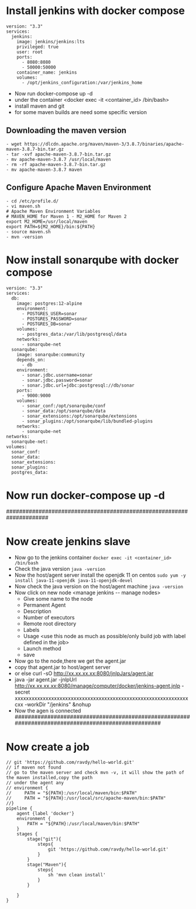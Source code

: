 # Install jenkins with docker compose
```
version: "3.3"
services:
  jenkins:
    image: jenkins/jenkins:lts
    privileged: true
    user: root
    ports:
      - 8080:8080
      - 50000:50000
    container_name: jenkins
    volumes:
      - /opt/jenkins_configuration:/var/jenkins_home
```
- Now run docker-compose up -d
- under the container <docker exec -it <container_id> /bin/bash>
- install maven and git
- for some maven builds are need some specific version
## Downloading the maven version
    - wget https://dlcdn.apache.org/maven/maven-3/3.8.7/binaries/apache-maven-3.8.7-bin.tar.gz
    - tar -xvf apache-maven-3.8.7-bin.tar.gz
    - mv apache-maven-3.8.7 /usr/local/maven
    - rm -rf apache-maven-3.8.7-bin.tar.gz
    - mv apache-maven-3.8.7 maven
## Configure Apache Maven Environment
    - cd /etc/profile.d/
    - vi maven.sh
    # Apache Maven Environment Variables
    # MAVEN_HOME for Maven 1 - M2_HOME for Maven 2
    export M2_HOME=/usr/local/maven
    export PATH=${M2_HOME}/bin:${PATH}
    - source maven.sh
    - mvn -version
# Now install sonarqube with docker compose
```
version: "3.3"
services:
  db:
    image: postgres:12-alpine
    environment:
      - POSTGRES_USER=sonar
      - POSTGRES_PASSWORD=sonar
      - POSTGRES_DB=sonar
    volumes:
      - postgres_data:/var/lib/postgresql/data
    networks:
      - sonarqube-net
  sonarqube:
    image: sonarqube:community
    depends_on:
      - db
    environment:
      - sonar.jdbc.username=sonar
      - sonar.jdbc.password=sonar 
      - sonar.jdbc.url=jdbc:postgresql://db/sonar
    ports:
      - 9000:9000
    volumes:
      - sonar_conf:/opt/sonarqube/conf
      - sonar_data:/opt/sonarqube/data
      - sonar_extensions:/opt/sonarqube/extensions
      - sonar_plugins:/opt/sonarqube/lib/bundled-plugins
    networks:
      - sonarqube-net
networks:
  sonarqube-net:
volumes:
  sonar_conf:
  sonar_data:
  sonar_extensions:
  sonar_plugins:
  postgres_data:
```
# Now run docker-compose up -d
#####################################################################
# Now create jenkins slave 
- Now go to the jenkins container
    ```docker exec -it <container_id> /bin/bash ```
- Check the java version
    ```java -version```
- Now the host/agent server install the openjdk 11 on centos
    ```sudo yum -y install java-11-openjdk java-11-openjdk-devel```
- Now check the java version on the host/agent machine
    ```java -version```
- Now click on new node <manage jenkins -- manage nodes>
    - Give some name to the node
    - Permanent Agent
    - Description
    - Number of executors <A good value to start with would be the number of CPU cores on the machine>
    - Remote root directory <create a diretory on the agent server>
    - Labels <FROM THIS LABEL WE CALL THE JENKINS JOB>
    - Usage <use this node as much as possible/only build job with label defined in the job>
    - Launch method <Launch agent connecting to the control>
    - save
- Now go to the node,there we get the agent.jar 
- copy that agent.jar to host/agent server
- or else curl -sO http://xx.xx.xx.xx:8080/jnlpJars/agent.jar
- java -jar agent.jar -jnlpUrl http://xx.xx.xx.xx:8080/manage/computer/docker/jenkins-agent.jnlp -secret xxxxxxxxxxxxxxxxxxxxxxxxxxxxxxxxxxxxxxxxxxxxxxxxxxxxxxxxxxxxxxcxx -workDir "/jenkins" &nohup
- Now the agen is connected
###################################################################################################
# Now create a job
```
// git 'https://github.com/ravdy/hello-world.git'
// if maven not found
// go to the maven server and check mvn -v, it will show the path of the maven installed,copy the path
// under the agent any 
// environment {
//     PATH = "${PATH}:/usr/local/maven/bin:$PATH"
//     PATH = "${PATH}:/usr/local/src/apache-maven/bin:$PATH"
//}
pipeline {
    agent {label 'docker'}
    environment {
        PATH = "${PATH}:/usr/local/maven/bin:$PATH"
    }
    stages {
        stage("git"){
            steps{
                git 'https://github.com/ravdy/hello-world.git'
            }
        }
        stage("Maven"){
            steps{
                sh 'mvn clean install'
            }
        }
        
    }
}
```
